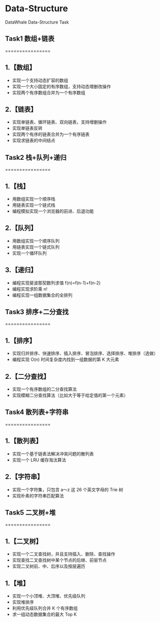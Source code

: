# Data-Structure
DataWhale Data-Structure Task

## Task1 数组+链表
================

1.【数组】
---------

- 实现一个支持动态扩容的数组
- 实现一个大小固定的有序数组，支持动态增删改操作
- 实现两个有序数组合并为一个有序数组

2.【链表】
--------

- 实现单链表、循环链表、双向链表，支持增删操作
- 实现单链表反转
- 实现两个有序的链表合并为一个有序链表
- 实现求链表的中间结点

## Task2 栈+队列+递归
================

1.【栈】
---------

- 用数组实现一个顺序栈
- 用链表实现一个链式栈
- 编程模拟实现一个浏览器的前进、后退功能

2.【队列】
---------

- 用数组实现一个顺序队列
- 用链表实现一个链式队列
- 实现一个循环队列

3.【递归】
---------

- 编程实现斐波那契数列求值 f(n)=f(n-1)+f(n-2)
- 编程实现求阶乘 n!
- 编程实现一组数据集合的全排列

## Task3 排序+二分查找
================

1.【排序】
---------

- 实现归并排序、快速排序、插入排序、冒泡排序、选择排序、堆排序（选做）
- 编程实现 O(n) 时间复杂度内找到一组数据的第 K 大元素

2.【二分查找】
---------

- 实现一个有序数组的二分查找算法
- 实现模糊二分查找算法（比如大于等于给定值的第一个元素）

## Task4 散列表+字符串
================

1.【散列表】
---------

- 实现一个基于链表法解决冲突问题的散列表
- 实现一个 LRU 缓存淘汰算法

2.【字符串】
---------

- 实现一个字符集，只包含 a～z 这 26 个英文字母的 Trie 树
- 实现朴素的字符串匹配算法

## Task5 二叉树+堆
================

1.【二叉树】
---------

- 实现一个二叉查找树，并且支持插入、删除、查找操作
- 实现查找二叉查找树中某个节点的后继、前驱节点
- 实现二叉树前、中、后序以及按层遍历

1.【堆】
---------

- 实现一个小顶堆、大顶堆、优先级队列
- 实现堆排序
- 利用优先级队列合并 K 个有序数组
- 求一组动态数据集合的最大 Top K